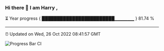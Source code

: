 ### Hi there 👋 I am Harry , 

⏳ Year progress { ████████████████████████▁▁▁▁▁▁ } 81.74 %

---

⏰ Updated on Wed, 26 Oct 2022 08:41:57 GMT

![Progress Bar CI](https://github.com/duykhang68/duykhang68/workflows/Progress%20Bar%20CI/badge.svg)
